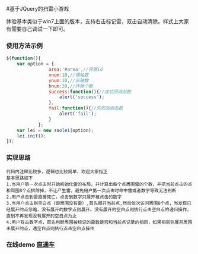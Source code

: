 #基于JQuery的扫雷小游戏

体验基本类似于win7上面的版本，支持右击标记雷，双击自动清除。样式上大家有需要自己调试一下即可。

### 使用方法示例

```javascript
$(function(){
    var option = {
                area:'#area',//容器id
                xnum:10,//横轴数
                ynum:10,//纵轴数
                bnum:20,//炸弹个数
                success:function(){//成功回调函数
                    alert('success');
                },
                fail:function(){//失败回调函数
                    alert('fail');
                }
            };
    var lei = new saolei(option);
    lei.init();
});
```

### 实现思路

```text
代码内注释比较多，逻辑也比较简单，欢迎大家指正
基本思路如下
1.当用户第一次点击时开始初始化雷的布局，并计算出每个点周围雷的个数，并把当前点击的点和周围8个点排除掉，不让产生雷。避免用户第一次点击时命中雷或者数字导致无法判断
2.用户点击到雷直接死亡，点击到数字只展开被点击的数字
3.当用户点击到空白点（即周围没有雷）,首先展开当前点,然后依次访问周围8个点，当发现已经展开的点忽略，没有展开的数字点则展开。没有展开的空白点则执行点击空白点的递归操作，直到不再发现没有展开的空白点为止
4.用户双击数字点，首先判断周围被标记的雷数是否和当前点记录的相同，如果相同则展开周围未展开的点，遇空白点则执行点击空白点操作

```


### 在线demo [直通车](https://www.zhanglihu.com/static/minesweeper/index.html)
